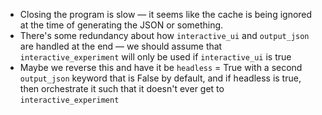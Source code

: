 - Closing the program is slow — it seems like the cache is being ignored at the time of generating the JSON or something.
- There's some redundancy about how `interactive_ui` and `output_json` are handled at the end — we should assume that `interactive_experiment` will only be used if `interactive_ui` is true
- Maybe we reverse this and have it be `headless` = True with a second `output_json` keyword that is False by default, and if headless is true, then orchestrate it such that it doesn't ever get to `interactive_experiment`